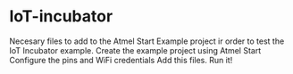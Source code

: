 # IoT-incubator
Necesary files to add to the Atmel Start Example project ir order to test the IoT Incubator example.
Create the example project using Atmel Start
Configure the pins and WiFi credentials
Add this files.
Run it!
